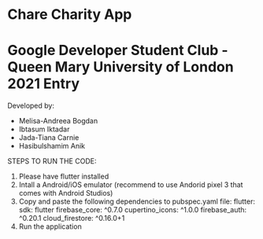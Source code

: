 # Chare Charity App
# Google Developer Student Club - Queen Mary University of London 2021 Entry


Developed by: 
 - Melisa-Andreea Bogdan
 - Ibtasum Iktadar
 - Jada-Tiana Carnie
 - Hasibulshamim Anik




STEPS TO RUN THE CODE:
1. Please have flutter installed
2. Intall a Android/iOS emulator (recommend to use Andorid pixel 3 that comes with Android Studios)
3. Copy and paste the following dependencies to pubspec.yaml file: 
    flutter:
    sdk: flutter
    firebase_core: ^0.7.0
    cupertino_icons: ^1.0.0
    firebase_auth: ^0.20.1
    cloud_firestore: ^0.16.0+1
4. Run the application
